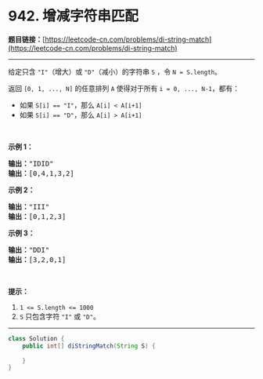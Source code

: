 # 942. 增减字符串匹配

**题目链接：**[https://leetcode-cn.com/problems/di-string-match](https://leetcode-cn.com/problems/di-string-match)

---

<div class="content__1Y2H">
 <div class="notranslate">
  <p>给定只含&nbsp;<code>"I"</code>（增大）或 <code>"D"</code>（减小）的字符串&nbsp;<code>S</code>&nbsp;，令&nbsp;<code>N = S.length</code>。</p> 
  <p>返回&nbsp;<code>[0, 1, ..., N]</code>&nbsp;的任意排列&nbsp;<code>A</code>&nbsp;使得对于所有&nbsp;<code>i = 0,&nbsp;..., N-1</code>，都有：</p> 
  <ul> 
   <li>如果&nbsp;<code>S[i] == "I"</code>，那么&nbsp;<code>A[i] &lt; A[i+1]</code></li> 
   <li>如果&nbsp;<code>S[i] == "D"</code>，那么&nbsp;<code>A[i] &gt; A[i+1]</code></li> 
  </ul> 
  <p>&nbsp;</p> 
  <p><strong>示例 1：</strong></p> 
  <pre class="language-text"><strong>输出：</strong>"IDID"
<strong>输出：</strong>[0,4,1,3,2]
</pre> 
  <p><strong>示例 2：</strong></p> 
  <pre class="language-text"><strong>输出：</strong>"III"
<strong>输出：</strong>[0,1,2,3]
</pre> 
  <p><strong>示例 3：</strong></p> 
  <pre class="language-text"><strong>输出：</strong>"DDI"
<strong>输出：</strong>[3,2,0,1]</pre> 
  <p>&nbsp;</p> 
  <p><strong>提示：</strong></p> 
  <ol> 
   <li><code>1 &lt;= S.length &lt;= 1000</code></li> 
   <li><code>S</code> 只包含字符&nbsp;<code>"I"</code>&nbsp;或&nbsp;<code>"D"</code>。</li> 
  </ol> 
 </div>
</div>

---

```java
class Solution {
    public int[] diStringMatch(String S) {
        
    }
}
```